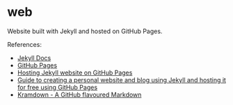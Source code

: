 # web

Website built with Jekyll and hosted on GitHub Pages.

References:
* [Jekyll Docs](https://jekyllrb.com/docs/)
* [GitHub Pages](https://pages.github.com/)
* [Hosting Jekyll website on GitHub Pages](https://jekyllrb.com/docs/github-pages/)
* [Guide to creating a personal website and blog using Jekyll and hosting it for free using GitHub Pages](http://jmcglone.com/guides/github-pages/)
* [Kramdown - A GitHub flavoured Markdown](https://kramdown.gettalong.org/quickref.html)
